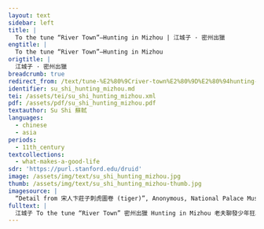 ```yaml
---
layout: text
sidebar: left
title: |
  To the tune “River Town”—Hunting in Mizhou | 江城子 · 密州出獵
engtitle: |
  To the tune “River Town”—Hunting in Mizhou
origtitle: |
  江城子 · 密州出獵
breadcrumb: true
redirect_from: /text/tune-%E2%80%9Criver-town%E2%80%9D%E2%80%94hunting-mizhou
identifier: su_shi_hunting_mizhou.md
tei: /assets/tei/su_shi_hunting_mizhou.xml
pdf: /assets/pdf/su_shi_hunting_mizhou.pdf
textauthor: Su Shi 蘇軾
languages:
  - chinese
  - asia
periods:
  - 11th_century
textcollections:
  - what-makes-a-good-life
sdr: 'https://purl.stanford.edu/druid'
image: /assets/img/text/su_shi_hunting_mizhou.jpg
thumb: /assets/img/text/su_shi_hunting_mizhou-thumb.jpg
imagesource: |
  “Detail from 宋人卞莊子刺虎圖卷 (tiger)”, Anonymous, National Palace Museum, Accession Number: K2A001006N000000000PAB [Public Domain]
fulltext: |
  江城子 To the tune “River Town” 密州出獵 Hunting in Mizhou 老夫聊發少年狂。 I take on a young man’s arrogance for a moment,  左牽黃。 Pulling a yellow dog with my left hand, 右擎蒼。 And holding a goshawk with my right. 錦帽貂裘, I am capped in brocades and clothed in a mink fur coatRefers to the typical hunting attire of a prefect at that time., 千騎卷平岡。 And thousands of cavalrymen are sweeping the smooth hillside.The speaker uses “thousands of” as an exaggeration to emphasize the size of his retinue and the grandeur of the occasion. 爲報傾城隨太守。 To show gratitude to the entire town for following me hunting, 親射虎, I will shoot the tiger myself, 看孫郎。 like Sun Quan.Sun Quan (182-252 CE) was the ruler of the State of Wu during the Three Kingdoms period (220-280 CE). He once pursued a tiger on horseback, managing to kill it even though it had bitten his horse. Here the speaker compares himself to Sun Quan. 酒酣胸膽尚開張。 As I drink to satisfaction, my chest opens and my courage is strengthened. 鬢微霜。 My temples are touched by frost This implies that the poet is already old and has white hair at his temples.,  又何妨。 But why bother with that? 持節雲中。 Feng Tang, who went to YunzhongYunzhong was the name of a place in present-day Inner Mongolia. with a Fu JieDuring the Song Dynasty, a “Fu Jie” was a staff that symbolized the court’s pardon of an official.: 何日遣馮唐。 when will the court dispatch himThe implication here is “When will the court dispatch Feng Tang to pardon Wei Shang?”, with the poet using Wei Shang to represent himself. The Prefect of Yunzhong, Wei Shang, successfully defeated the invading Xiongnu troops but was deprived of his official title because his battle report stated a number of enemies killed that was six fewer than the actual number. Feng Tang, a court official, defended the prefect and convinced Emperor Wen of Han (r. 180-157 BCE) that his sentence was too severe. The emperor thus sent Feng Tang to pardon the prefect and restore the latter’s title. Here the speaker refers to himself as the prefect and hopes to retrieve the court’s trust and favor. The order of the words in the original has been modified in the translation to make the sentence easier to understand. The literal translation of this line and the preceding line is: “Going into Yunzhong with a Fu Jie; / When will the court dispatch Feng Tang?”? 會挽雕弓如滿月, By that time I will pull my carved bow into the shape of a full moon, 西北望, aim to the northwest, 射天狼。 and shoot down SiriusIn ancient China, “Sirius” was the name given to a star that was commonly believed to control warfare. “Shoot down Sirius” indicates the speaker’s wish to defeat major rivaling states, very likely the Western Xia in the northwest, which was a great threat to the Northern Song court..
---
```


